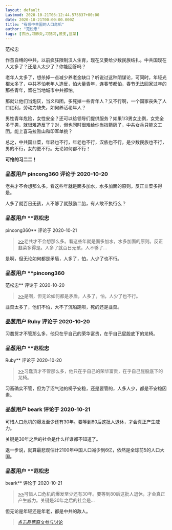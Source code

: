 ```yaml
---
layout: default
Lastmod: 2020-10-21T03:12:44.575837+00:00
date: 2020-10-21T00:00:00.000Z
title: "有感中共国的人口危机"
author: "范松忠"
tags: [农历,习肺炎,习猪习,脱支,韭菜]
---
```


范松忠

  
作茧自缚的中共，以前疯狂限制汉人生育，现在又要给少数民族结扎。中共国现在人太多了？还是人太少了？你能回答吗？  
  
老年人太多了，想杀掉一点减少养老金缺口？听说过这种阴谋论，可同时，年轻光棍太多了，中共不怕老年人造反，怕大量青年，连春节都怕，春节无法回家过年的那些青年，留在当地城市中共都怕。  
  
那就让他们当炮灰，当义和团，多死掉一些青年人？又不行啊，一个国家丧失了人口红利，劳动力缺失，如何养活老年人？  
  
男性青年危险，女性安全？还可以给领导们提供服务？如果1/3男女比例，女完全多于男，就很难造反了？对，但也同时很难给你当挡箭牌了，中共女兵只能文工团。能上喜马拉雅山和印军单挑？  
  
总之，中共国韭菜，年轻也不行，年老也不行，汉族也不行，是少数民族也不行，男的不行，女的更不行。无论如何都不行！  
  
**可怜的习二二！**

            
### 品葱用户 **pincong360** 评论于 2020-10-20
        
老共才不会想那么多。看这些年就是面多加水，水多加面的原则。反正韭菜多得是。  
  
人多了就百日无孩，人不够了就鼓励二胎，有人敢不执行么？
        


            
### 品葱用户 **范松忠 
pincong360** 评论于 2020-10-21
        
> [\>>]( "/article/item_id-520772#")老共才不会想那么多。看这些年就是面多加水，水多加面的原则。反正韭菜多得是。人多了就百日无孩，人不够了...

  
  
是啊，但无论如何都是矛盾，人多了，怕，人少了也不行。
        


            
### 品葱用户 **pincong360 
范松忠** 评论于 2020-10-20
        
> [\>>]( "/article/item_id-520775#")是啊，但无论如何都是矛盾，人多了，怕，人少了也不行。

  
  
韭菜太多了，他们不怕，大不了沉船跑呗，死的还是韭菜。
        


            
### 品葱用户 **Ruby** 评论于 2020-10-20
        
习蠢货才不管那么多，他只在乎自己的荣华富贵，在乎自己屁股底下的龙椅。
        


            
### 品葱用户 **范松忠 
Ruby** 评论于 2020-10-20
        
> [\>>]( "/article/item_id-520782#")习蠢货才不管那么多，他只在乎自己的荣华富贵，在乎自己屁股底下的龙椅。

  
习畜确实不管，但为了沼气池的椅子安稳，还是要管的，人多人少，都是不安稳因素。
        


            
### 品葱用户 **beark** 评论于 2020-10-21
        
可惜人口危机的爆发至少还有30年。要等到80后这批人退休，才会真正产生威力。  
  
关键是30年之后的社会是什么样谁都不知道了。  
  
退一步说，就算最悲观估计2100年中国人口减少到6亿，依然是全球前5的人口大国。
        


            
### 品葱用户 **范松忠 
beark** 评论于 2020-10-21
        
> [\>>]( "/article/item_id-520849#")可惜人口危机的爆发至少还有30年。要等到80后这批人退休，才会真正产生威力。关键是30年之后的社会是...

  
  
但无论是年轻还是年老，都是中共的敌人。
        






> [点击品葱原文参与讨论](https://pincong.rocks/article/25310)

